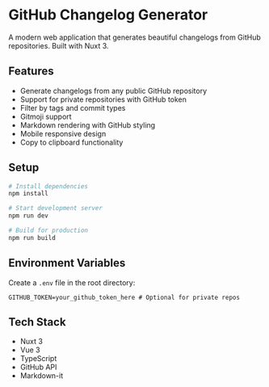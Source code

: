 # GitHub Changelog Generator

A modern web application that generates beautiful changelogs from GitHub repositories. Built with Nuxt 3.

## Features

- Generate changelogs from any public GitHub repository
- Support for private repositories with GitHub token
- Filter by tags and commit types
- Gitmoji support
- Markdown rendering with GitHub styling
- Mobile responsive design
- Copy to clipboard functionality

## Setup

```bash
# Install dependencies
npm install

# Start development server
npm run dev

# Build for production
npm run build
```

## Environment Variables

Create a `.env` file in the root directory:

```env
GITHUB_TOKEN=your_github_token_here # Optional for private repos
```

## Tech Stack

- Nuxt 3
- Vue 3
- TypeScript
- GitHub API
- Markdown-it
